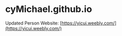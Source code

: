 # cyMichael.github.io
Updated Person Website: [https://yicui.weebly.com/](https://yicui.weebly.com/)
